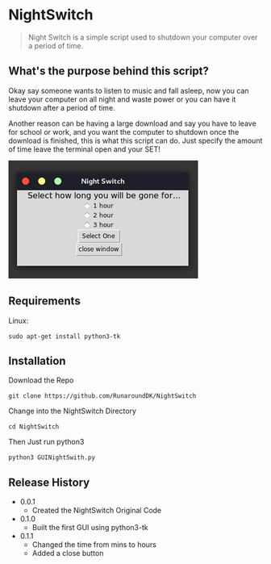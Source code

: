 # NightSwitch
> Night Switch is a simple script used to shutdown your computer over a period of time.

## What's the purpose behind this script?

Okay say someone wants to listen to music and fall asleep, now you can leave your computer on all night and waste power or you can have it shutdown after a period of time.

Another reason can be having a large download and say you have to leave for school or work, and you want the computer to shutdown once the download is finished, this is what this script can do. Just specify the amount of time leave the terminal open and your SET!

![](image.png)

## Requirements
Linux:

```
sudo apt-get install python3-tk
```

## Installation
Download the Repo
```
git clone https://github.com/RunaroundDK/NightSwitch
```

Change into the NightSwitch Directory
```
cd NightSwitch
```

Then Just run python3
```
python3 GUINightSwith.py
```

## Release History
* 0.0.1
    * Created the NightSwitch Original Code
* 0.1.0
    * Built the first GUI using python3-tk
* 0.1.1
    * Changed the time from mins to hours
    * Added a close button

